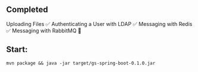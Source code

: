## Completed

Uploading Files ✅
Authenticating a User with LDAP ✅
Messaging with Redis ✅
Messaging with RabbitMQ 🚀

## Start:

```mvn package && java -jar target/gs-spring-boot-0.1.0.jar```